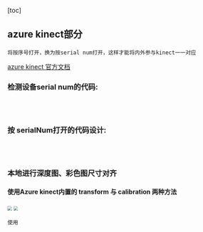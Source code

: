 [toc]



## azure kinect部分

	将按序号打开，换为按serial num打开，这样才能将内外参与kinect一一对应

[azure kinect 官方文档](https://docs.microsoft.com/zh-cn/azure/kinect-dk/sensor-sdk-download)

### 检测设备serial num的代码:


​	
​	
### 按 serialNum打开的代码设计:


​	
​	

### 本地进行深度图、彩色图尺寸对齐

#### 使用Azure kinect内置的 **transform** 与 **calibration** 两种方法
<img src="C:\Users\king-kong\Desktop\essence\blog-plan\IMG\trans.PNG" style="zoom:60%;" />

<img src="C:\Users\king-kong\Desktop\essence\blog-plan\IMG\transform.PNG" style="zoom:60%;" />

```
使用
```




